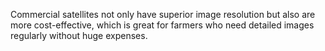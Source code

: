 Commercial satellites not only have superior image resolution but also are more cost-effective, which is great for farmers who need detailed images regularly without huge expenses.
